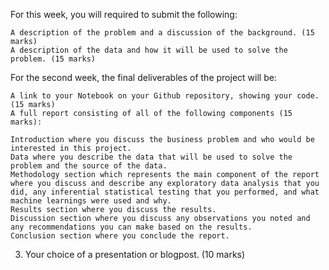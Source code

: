 For this week, you will required to submit the following:

    A description of the problem and a discussion of the background. (15 marks)
    A description of the data and how it will be used to solve the problem. (15 marks)

For the second week, the final deliverables of the project will be:

    A link to your Notebook on your Github repository, showing your code. (15 marks)
    A full report consisting of all of the following components (15 marks):

    Introduction where you discuss the business problem and who would be interested in this project.
    Data where you describe the data that will be used to solve the problem and the source of the data.
    Methodology section which represents the main component of the report where you discuss and describe any exploratory data analysis that you did, any inferential statistical testing that you performed, and what machine learnings were used and why.
    Results section where you discuss the results.
    Discussion section where you discuss any observations you noted and any recommendations you can make based on the results.
    Conclusion section where you conclude the report.

3. Your choice of a presentation or blogpost. (10 marks)
